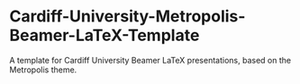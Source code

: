 # Cardiff-University-Metropolis-Beamer-LaTeX-Template
A template for Cardiff University Beamer LaTeX presentations, based on the Metropolis theme.

